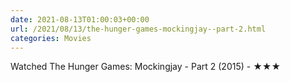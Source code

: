 ```yaml
---
date: 2021-08-13T01:00:03+00:00
url: /2021/08/13/the-hunger-games-mockingjay--part-2.html
categories: Movies
---
```

Watched The Hunger Games: Mockingjay - Part 2 (2015) - ★★★




